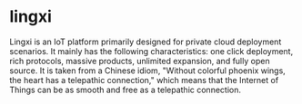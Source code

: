 # lingxi
Lingxi is an IoT platform primarily designed for private cloud deployment scenarios. It mainly has the following characteristics: one click deployment, rich protocols, massive products, unlimited expansion, and fully open source. It is taken from a Chinese idiom, "Without colorful phoenix wings, the heart has a telepathic connection," which means that the Internet of Things can be as smooth and free as a telepathic connection.
